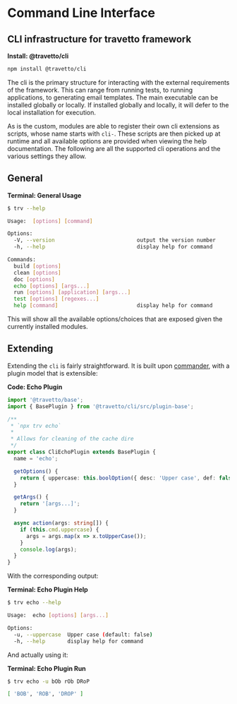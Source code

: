 <!-- This file was generated by the framweork and should not be modified directly -->
<!-- Please modify https://github.com/travetto/travetto/tree/master/module/cli/doc.ts and execute "npm run docs" to rebuild -->
# Command Line Interface
## CLI infrastructure for travetto framework

**Install: @travetto/cli**
```bash
npm install @travetto/cli
```

The cli is the primary structure for interacting with the external requirements of the framework.  This can range from running tests, to running applications, to generating email templates. The main executable can be installed globally or locally.  If installed globally and locally, it will defer to the local installation for execution.

As is the custom, modules are able to register their own cli extensions as scripts, whose name starts with `cli-`.  These scripts are then picked up at runtime and all available options are provided when viewing the help documentation.  The following are all the supported cli operations and the various settings they allow.

## General

**Terminal: General Usage**
```bash
$ trv --help

Usage:  [options] [command]

Options:
  -V, --version                          output the version number
  -h, --help                             display help for command

Commands:
  build [options]
  clean [options]
  doc [options]
  echo [options] [args...]
  run [options] [application] [args...]
  test [options] [regexes...]
  help [command]                         display help for command
```

This will show all the available options/choices that are exposed given the currently installed modules.

## Extending

Extending the `cli` is fairly straightforward.  It is built upon [commander](https://www.npmjs.com/package/commander), with a plugin model that is extensible:

**Code: Echo Plugin**
```typescript
import '@travetto/base';
import { BasePlugin } from '@travetto/cli/src/plugin-base';

/**
 * `npx trv echo`
 *
 * Allows for cleaning of the cache dire
 */
export class CliEchoPlugin extends BasePlugin {
  name = 'echo';

  getOptions() {
    return { uppercase: this.boolOption({ desc: 'Upper case', def: false }) };
  }

  getArgs() {
    return '[args...]';
  }

  async action(args: string[]) {
    if (this.cmd.uppercase) {
      args = args.map(x => x.toUpperCase());
    }
    console.log(args);
  }
}
```

With the corresponding output:

**Terminal: Echo Plugin Help**
```bash
$ trv echo --help

Usage:  echo [options] [args...]

Options:
  -u, --uppercase  Upper case (default: false)
  -h, --help       display help for command
```

And actually using it:

**Terminal: Echo Plugin Run**
```bash
$ trv echo -u bOb rOb DRoP

[ 'BOB', 'ROB', 'DROP' ]
```
